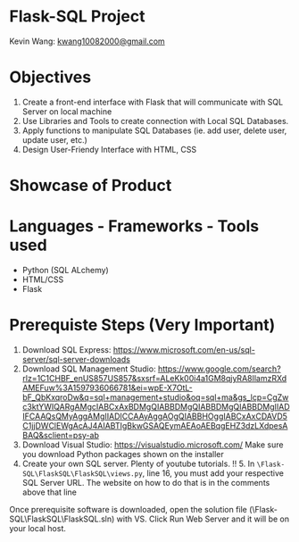 # Flask-SQL Project
Kevin Wang: kwang10082000@gmail.com


# Objectives
1. Create a front-end interface with Flask that will communicate with SQL Server on local machine 
2. Use Libraries and Tools to create connection with Local SQL Databases. 
3. Apply functions to manipulate SQL Databases (ie. add user, delete user, update user, etc.)
4. Design User-Friendy Interface with HTML, CSS

# Showcase of Product




# Languages - Frameworks - Tools used
* Python (SQL ALchemy)
* HTML/CSS
* Flask

# Prerequiste Steps (Very Important)
1. Download SQL Express: https://www.microsoft.com/en-us/sql-server/sql-server-downloads
2. Download SQL Management Studio: https://www.google.com/search?rlz=1C1CHBF_enUS857US857&sxsrf=ALeKk00i4a1GM8qjyRA8IlamzRXdAMEFuw%3A1597936066781&ei=wpE-X7OtL-bF_QbKxqroDw&q=sql+management+studio&oq=sql+ma&gs_lcp=CgZwc3ktYWIQARgAMgcIABCxAxBDMgQIABBDMgQIABBDMgQIABBDMgIIADIFCAAQsQMyAggAMgIIADICCAAyAggAOgQIABBHOggIABCxAxCDAVD5C1jjDWClEWgAcAJ4AIABTIgBkwGSAQEymAEAoAEBqgEHZ3dzLXdpesABAQ&sclient=psy-ab
3. Download Visual Studio: https://visualstudio.microsoft.com/
   Make sure you download Python packages shown on the installer
4. Create your own SQL server. Plenty of youtube tutorials.
!! 5. In `\Flask-SQL\FlaskSQL\FlaskSQL\views.py`, line 16, you must add your respective SQL Server URL. The website on how to do that is in the comments above that line


Once prerequisite software is downloaded, open the solution file (\Flask-SQL\FlaskSQL\FlaskSQL.sln) with VS. Click Run Web Server and it will be on your local host. 


